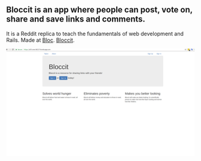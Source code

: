 ## Bloccit is an app where people can post, vote on, share and save links and comments.

It is a Reddit replica to teach the fundamentals of web development and Rails.
 Made at [Bloc](http://bloc.io).
[Bloccit](https://still-cove-80237.herokuapp.com/).

![](images/screenshot.png)
